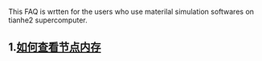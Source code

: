 This FAQ is wrtten for the users who use materilal simulation softwares on tianhe2 supercomputer.

## 1.[如何查看节点内存]()
